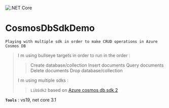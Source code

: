 ![.NET Core](https://github.com/aimenux/CosmosDbSdkDemo/workflows/.NET%20Core/badge.svg)
# CosmosDbSdkDemo
```
Playing with multiple sdk in order to make CRUD operations in Azure Cosmos DB
```

> I m using bullseye targets in order to run in the order :
>> Create database/collection
>> Insert documents
>> Query documents
>> Delete documents
>> Drop database/collection
>>
> I m using multiple sdks :
>> `LibSdk2` based on [Azure cosmos db sdk 2](https://github.com/Azure/azure-cosmos-dotnet-v2)

**`Tools`** : vs19, net core 3.1